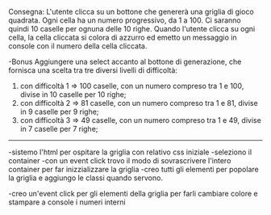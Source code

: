 Consegna:
L'utente clicca su un bottone che genererà una griglia di gioco quadrata. Ogni cella ha un numero progressivo, da 1 a 100. Ci saranno quindi 10 caselle per ognuna delle 10 righe. Quando l'utente clicca su ogni cella, la cella cliccata si colora di azzurro ed emetto un messaggio in console con il numero della cella cliccata.


-Bonus
Aggiungere una select accanto al bottone di generazione, che fornisca una scelta tra tre diversi livelli di difficoltà:
1. con difficoltà 1 => 100 caselle, con un numero compreso tra 1 e 100, divise in 10 caselle per 10 righe;
2. con difficoltà 2 => 81 caselle, con un numero compreso tra 1 e 81, divise in 9 caselle per 9 righe;
3. con difficoltà 3 => 49 caselle, con un numero compreso tra 1 e 49, divise in 7 caselle per 7 righe;







--------------------------------
-sistemo l'html per ospitare la griglia con relativo css iniziale
-seleziono il container 
-con un event click trovo il modo di sovrascrivere l'intero container per far inizzializzare la griglia
-creo tutti gli elementi per popolare la griglia e aggiungo le classi quando servono.

-creo un'event click per gli elementi della griglia per farli cambiare colore e stampare a console i numeri interni